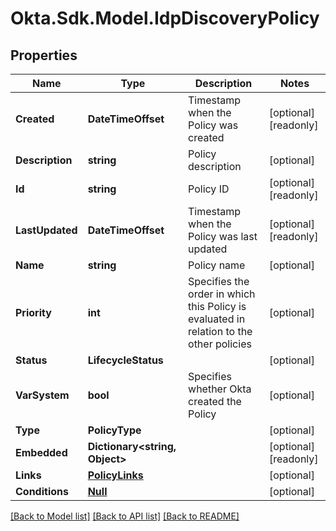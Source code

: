# Okta.Sdk.Model.IdpDiscoveryPolicy

## Properties

Name | Type | Description | Notes
------------ | ------------- | ------------- | -------------
**Created** | **DateTimeOffset** | Timestamp when the Policy was created | [optional] [readonly] 
**Description** | **string** | Policy description | [optional] 
**Id** | **string** | Policy ID | [optional] [readonly] 
**LastUpdated** | **DateTimeOffset** | Timestamp when the Policy was last updated | [optional] [readonly] 
**Name** | **string** | Policy name | [optional] 
**Priority** | **int** | Specifies the order in which this Policy is evaluated in relation to the other policies | [optional] 
**Status** | **LifecycleStatus** |  | [optional] 
**VarSystem** | **bool** | Specifies whether Okta created the Policy | [optional] 
**Type** | **PolicyType** |  | [optional] 
**Embedded** | **Dictionary&lt;string, Object&gt;** |  | [optional] [readonly] 
**Links** | [**PolicyLinks**](PolicyLinks.md) |  | [optional] 
**Conditions** | [**Null**](Null.md) |  | [optional] 

[[Back to Model list]](../README.md#documentation-for-models) [[Back to API list]](../README.md#documentation-for-api-endpoints) [[Back to README]](../README.md)

